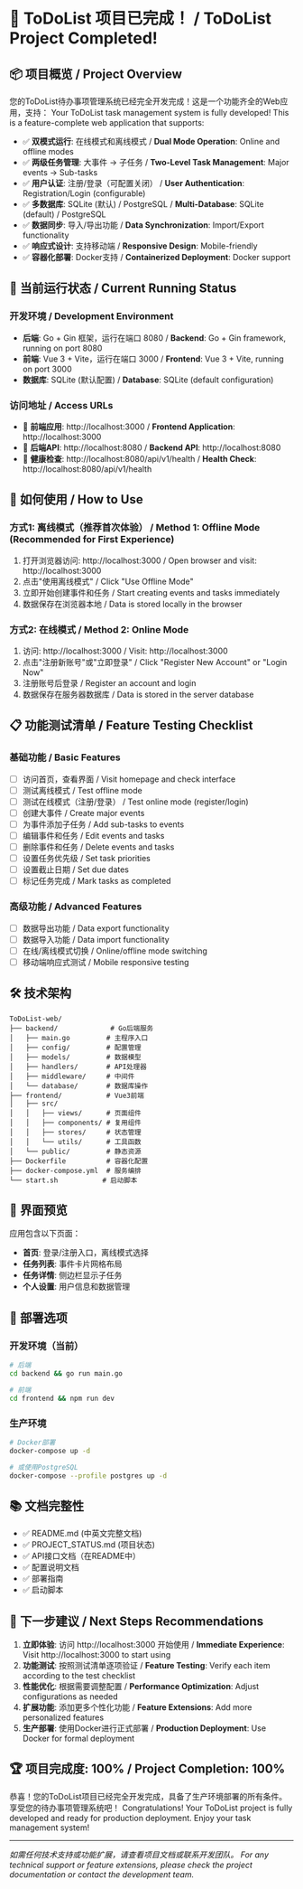 # 🎉 ToDoList 项目已完成！ / ToDoList Project Completed!

## 📦 项目概览 / Project Overview

您的ToDoList待办事项管理系统已经完全开发完成！这是一个功能齐全的Web应用，支持：
Your ToDoList task management system is fully developed! This is a feature-complete web application that supports:

- ✅ **双模式运行**: 在线模式和离线模式 / **Dual Mode Operation**: Online and offline modes
- ✅ **两级任务管理**: 大事件 → 子任务 / **Two-Level Task Management**: Major events → Sub-tasks
- ✅ **用户认证**: 注册/登录（可配置关闭） / **User Authentication**: Registration/Login (configurable)
- ✅ **多数据库**: SQLite (默认) / PostgreSQL / **Multi-Database**: SQLite (default) / PostgreSQL
- ✅ **数据同步**: 导入/导出功能 / **Data Synchronization**: Import/Export functionality
- ✅ **响应式设计**: 支持移动端 / **Responsive Design**: Mobile-friendly
- ✅ **容器化部署**: Docker支持 / **Containerized Deployment**: Docker support

## 🚀 当前运行状态 / Current Running Status

### 开发环境 / Development Environment
- **后端**: Go + Gin 框架，运行在端口 8080 / **Backend**: Go + Gin framework, running on port 8080
- **前端**: Vue 3 + Vite，运行在端口 3000 / **Frontend**: Vue 3 + Vite, running on port 3000
- **数据库**: SQLite (默认配置) / **Database**: SQLite (default configuration)

### 访问地址 / Access URLs
- 🎨 **前端应用**: http://localhost:3000 / **Frontend Application**: http://localhost:3000
- 🔧 **后端API**: http://localhost:8080 / **Backend API**: http://localhost:8080
- 💚 **健康检查**: http://localhost:8080/api/v1/health / **Health Check**: http://localhost:8080/api/v1/health

## 🎯 如何使用 / How to Use

### 方式1: 离线模式（推荐首次体验） / Method 1: Offline Mode (Recommended for First Experience)
1. 打开浏览器访问: http://localhost:3000 / Open browser and visit: http://localhost:3000
2. 点击"使用离线模式" / Click "Use Offline Mode"
3. 立即开始创建事件和任务 / Start creating events and tasks immediately
4. 数据保存在浏览器本地 / Data is stored locally in the browser

### 方式2: 在线模式 / Method 2: Online Mode
1. 访问: http://localhost:3000 / Visit: http://localhost:3000
2. 点击"注册新账号"或"立即登录" / Click "Register New Account" or "Login Now"
3. 注册账号后登录 / Register an account and login
4. 数据保存在服务器数据库 / Data is stored in the server database

## 📋 功能测试清单 / Feature Testing Checklist

### 基础功能 / Basic Features
- [ ] 访问首页，查看界面 / Visit homepage and check interface
- [ ] 测试离线模式 / Test offline mode
- [ ] 测试在线模式（注册/登录） / Test online mode (register/login)
- [ ] 创建大事件 / Create major events
- [ ] 为事件添加子任务 / Add sub-tasks to events
- [ ] 编辑事件和任务 / Edit events and tasks
- [ ] 删除事件和任务 / Delete events and tasks
- [ ] 设置任务优先级 / Set task priorities
- [ ] 设置截止日期 / Set due dates
- [ ] 标记任务完成 / Mark tasks as completed

### 高级功能 / Advanced Features
- [ ] 数据导出功能 / Data export functionality
- [ ] 数据导入功能 / Data import functionality
- [ ] 在线/离线模式切换 / Online/offline mode switching
- [ ] 移动端响应式测试 / Mobile responsive testing

## 🛠 技术架构

```
ToDoList-web/
├── backend/             # Go后端服务
│   ├── main.go         # 主程序入口
│   ├── config/         # 配置管理
│   ├── models/         # 数据模型
│   ├── handlers/       # API处理器
│   ├── middleware/     # 中间件
│   └── database/       # 数据库操作
├── frontend/           # Vue3前端
│   ├── src/
│   │   ├── views/      # 页面组件
│   │   ├── components/ # 复用组件
│   │   ├── stores/     # 状态管理
│   │   └── utils/      # 工具函数
│   └── public/         # 静态资源
├── Dockerfile          # 容器化配置
├── docker-compose.yml  # 服务编排
└── start.sh           # 启动脚本
```

## 🎨 界面预览

应用包含以下页面：
- **首页**: 登录/注册入口，离线模式选择
- **任务列表**: 事件卡片网格布局
- **任务详情**: 侧边栏显示子任务
- **个人设置**: 用户信息和数据管理

## 🐳 部署选项

### 开发环境（当前）
```bash
# 后端
cd backend && go run main.go

# 前端
cd frontend && npm run dev
```

### 生产环境
```bash
# Docker部署
docker-compose up -d

# 或使用PostgreSQL
docker-compose --profile postgres up -d
```

## 📚 文档完整性

- ✅ README.md (中英文完整文档)
- ✅ PROJECT_STATUS.md (项目状态)
- ✅ API接口文档（在README中）
- ✅ 配置说明文档
- ✅ 部署指南
- ✅ 启动脚本

## 🎯 下一步建议 / Next Steps Recommendations

1. **立即体验**: 访问 http://localhost:3000 开始使用 / **Immediate Experience**: Visit http://localhost:3000 to start using
2. **功能测试**: 按照测试清单逐项验证 / **Feature Testing**: Verify each item according to the test checklist
3. **性能优化**: 根据需要调整配置 / **Performance Optimization**: Adjust configurations as needed
4. **扩展功能**: 添加更多个性化功能 / **Feature Extensions**: Add more personalized features
5. **生产部署**: 使用Docker进行正式部署 / **Production Deployment**: Use Docker for formal deployment

## 🏆 项目完成度: 100% / Project Completion: 100%

恭喜！您的ToDoList项目已经完全开发完成，具备了生产环境部署的所有条件。享受您的待办事项管理系统吧！
Congratulations! Your ToDoList project is fully developed and ready for production deployment. Enjoy your task management system!

---

*如需任何技术支持或功能扩展，请查看项目文档或联系开发团队。*
*For any technical support or feature extensions, please check the project documentation or contact the development team.*